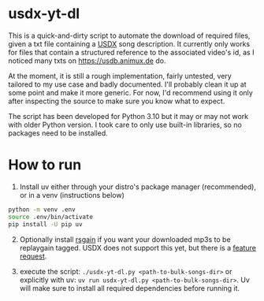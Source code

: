# usdx-yt-dl

This is a quick-and-dirty script to automate the download of required files, given a txt file containing a
[USDX](https://github.com/UltraStar-Deluxe/USDX) song description. It currently only works for files that contain
a structured reference to the associated video's id, as I noticed many txts on https://usdb.animux.de do.

At the moment, it is still a rough implementation, fairly untested, very tailored to my use case and badly documented.
I'll probably clean it up at some point and make it more generic. For now, I'd recommend using it only after inspecting
the source to make sure you know what to expect.

The script has been developed for Python 3.10 but it may or may not work with older Python version. I took care to only use
built-in libraries, so no packages need to be installed.


# How to run

1. Install uv either through your distro's package manager (recommended), or in a venv (instructions below)
```sh
python -m venv .env
source .env/bin/activate
pip install -U pip uv
```

2. Optionally install [rsgain](https://github.com/complexlogic/rsgain) if you want your downloaded mp3s
    to be replaygain tagged. USDX does not support this yet, but there is a
    [feature request](https://github.com/UltraStar-Deluxe/USDX/issues/638).

3. execute the script: `./usdx-yt-dl.py <path-to-bulk-songs-dir>` or explicitly with uv:
    `uv run usdx-yt-dl.py <path-to-bulk-songs-dir>`. Uv will make sure to install all
    required dependencies before running it.
